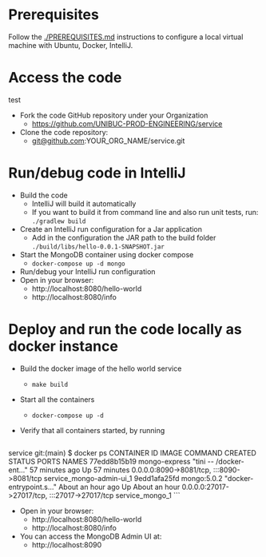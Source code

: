 # Prerequisites

Follow the [./PREREQUISITES.md](./PREREQUISITES.md) instructions to configure a local virtual machine with Ubuntu, Docker, IntelliJ.

# Access the code
test
* Fork the code GitHub repository under your Organization
  * https://github.com/UNIBUC-PROD-ENGINEERING/service
* Clone the code repository:
  * git@github.com:YOUR_ORG_NAME/service.git


# Run/debug code in IntelliJ
* Build the code
    * IntelliJ will build it automatically
    * If you want to build it from command line and also run unit tests, run: ```./gradlew build```
* Create an IntelliJ run configuration for a Jar application
    * Add in the configuration the JAR path to the build folder `./build/libs/hello-0.0.1-SNAPSHOT.jar`
* Start the MongoDB container using docker compose
    * ```docker-compose up -d mongo```
* Run/debug your IntelliJ run configuration
* Open in your browser:
    * http://localhost:8080/hello-world
    * http://localhost:8080/info

# Deploy and run the code locally as docker instance

* Build the docker image of the hello world service
    * ```make build```
* Start all the containers
    * ```docker-compose up -d```

* Verify that all containers started, by running
     ```
service git:(main)  $ docker ps
CONTAINER ID   IMAGE           COMMAND                  CREATED             STATUS             PORTS                                           NAMES
77edd8b15b19   mongo-express   "tini -- /docker-ent…"   57 minutes ago      Up 57 minutes      0.0.0.0:8090->8081/tcp, :::8090->8081/tcp       service_mongo-admin-ui_1
9edd1afa25fd   mongo:5.0.2     "docker-entrypoint.s…"   About an hour ago   Up About an hour   0.0.0.0:27017->27017/tcp, :::27017->27017/tcp   service_mongo_1
     ```
* Open in your browser:
    * http://localhost:8080/hello-world
    * http://localhost:8080/info
* You can access the MongoDB Admin UI at:
  * http://localhost:8090 
